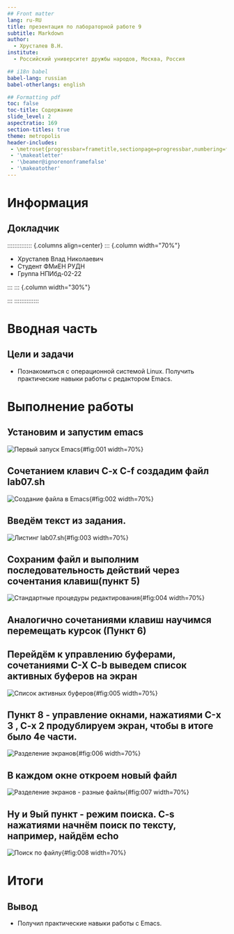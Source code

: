 ```yaml
---
## Front matter
lang: ru-RU
title: презентация по лабораторной работе 9
subtitle: Markdown
author:
  - Хрусталев В.Н.
institute:
  - Российский университет дружбы народов, Москва, Россия

## i18n babel
babel-lang: russian
babel-otherlangs: english

## Formatting pdf
toc: false
toc-title: Содержание
slide_level: 2
aspectratio: 169
section-titles: true
theme: metropolis
header-includes:
 - \metroset{progressbar=frametitle,sectionpage=progressbar,numbering=fraction}
 - '\makeatletter'
 - '\beamer@ignorenonframefalse'
 - '\makeatother'
---
```


# Информация

## Докладчик

:::::::::::::: {.columns align=center}
::: {.column width="70%"}

  * Хрусталев Влад Николаевич
  * Студент ФМиЕН РУДН
  * Группа НПИбд-02-22

:::
::: {.column width="30%"}

:::
::::::::::::::

# Вводная часть

## Цели и задачи

- Познакомиться с операционной системой Linux. Получить практические навыки работы с редактором Emacs.

# Выполнение работы

## Установим и запустим emacs

![Первый запуск Emacs](image/1.png){#fig:001 width=70%}

## Сочетанием клавич C-x C-f создадим файл lab07.sh

![Создание файла в Emacs](image/2.png){#fig:002 width=70%}

## Введём текст из задания.

![Листинг lab07.sh](image/3.png){#fig:003 width=70%}

## Сохраним файл и выполним последовательность действий через сочентания клавиш(пункт 5)

![Стандартные процедуры редактирования](image/4.png){#fig:004 width=70%}

## Аналогично сочетаниями клавиш научимся перемещать курсок (Пункт 6)

## Перейдём к управлению буферами, сочетаниями C-X C-b выведем список активных буферов на экран  

![Список активных буферов](image/5.png){#fig:005 width=70%}

## Пункт 8 - управление окнами, нажатиями С-x 3 , C-x 2 продублируем экран, чтобы в итоге было 4е части.

![Разделение экранов](image/6.png){#fig:006 width=70%}

## В каждом окне откроем новый файл

![Разделение экранов - разные файлы](image/7.png){#fig:007 width=70%} 

## Ну и 9ый пункт - режим поиска. C-s нажатиями начнём поиск по тексту, например, найдём echo 

![Поиск по файлу](image/8.png){#fig:008 width=70%} 

# Итоги

## Вывод

- Получил практические навыки работы с Emacs.


